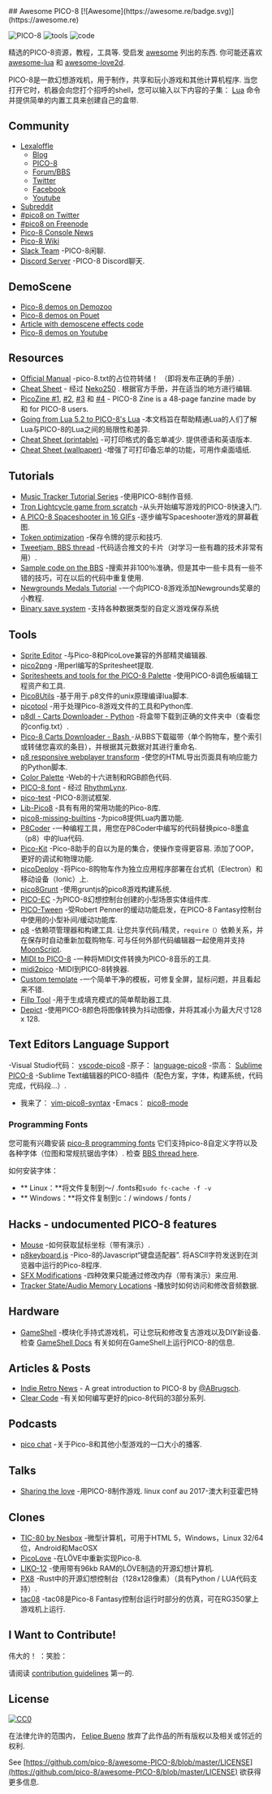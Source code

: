 <div class="github-widget" data-repo="pico-8/awesome-PICO-8"></div>
<script async src="https://pagead2.googlesyndication.com/pagead/js/adsbygoogle.js"></script><ins class="adsbygoogle" style="display:block" data-ad-client="ca-pub-6890694312814945" data-ad-slot="5473692530" data-ad-format="auto"  data-full-width-responsive="true"></ins><script>(adsbygoogle = window.adsbygoogle || []).push({});</script>
## Awesome PICO-8 [![Awesome](https://awesome.re/badge.svg)](https://awesome.re)


![PICO-8](https://www.lexaloffle.com/gfx/p8_jelpi.gif)
![tools](https://www.lexaloffle.com/gfx/p8_tracker.gif)
![code](https://www.lexaloffle.com/gfx/p8_cast.gif)

 精选的PICO-8资源，教程，工具等. 受启发 [awesome](https://github.com/sindresorhus/awesome) 列出的东西. 你可能还喜欢 [awesome-lua](https://github.com/LewisJEllis/awesome-lua) 和 [awesome-love2d](https://github.com/JanWerder/awesome-love2d).

  PICO-8是一款幻想游戏机，用于制作，共享和玩小游戏和其他计算机程序. 当您打开它时，机器会向您打个招呼的shell，您可以输入以下内容的子集： [Lua](https://www.lua.org/) 命令并提供简单的内置工具来创建自己的盒带.



## Community

- [Lexaloffle](https://www.lexaloffle.com)
  - [Blog](https://www.lexaloffle.com/bbs/?uid=1)
  - [PICO-8](https://www.lexaloffle.com/pico-8.php)
  - [Forum/BBS](https://www.lexaloffle.com/bbs/?cat=7)
  - [Twitter](https://twitter.com/lexaloffle)
  - [Facebook](https://www.facebook.com/lexaloffle/)
  - [Youtube](https://www.youtube.com/user/lexaloffletv)
- [Subreddit](https://www.reddit.com/r/pico8/)
- [#pico8 on Twitter](https://twitter.com/hashtag/pico8)
- [#pico8 on Freenode](https://webchat.freenode.net/?randomnick=1&channels=#pico8&prompt=1)
- [Pico-8 Console News](https://twitter.com/pico8console)
- [Pico-8 Wiki](http://pico-8.wikia.com/wiki/Pico-8_Wikia)
- [Slack Team](https://slofile.com/slack/pico-8) -PICO-8闲聊.
- [Discord Server](https://discord.gg/EwQ86eq) -PICO-8 Discord聊天.

## DemoScene

- [Pico-8 demos on Demozoo](https://demozoo.org/platforms/81/) 
- [Pico-8 demos on Pouet](http://www.pouet.net/prodlist.php?platform%5B%5D=PICO-8) 
- [Article with demoscene effects code](https://medium.com/swlh/creativity-through-limitation-pico-8-fantasy-console-175294e13332) 
- [Pico-8 demos on Youtube](https://www.youtube.com/results?search_query=pico+8+demoscene) 


## Resources

- [Official Manual](https://www.lexaloffle.com/pico-8.php?page=manual)  -pico-8.txt的占位符转储！  （即将发布正确的手册）.
- [Cheat Sheet](https://neko250.github.io/pico8-api/) - 经过 [Neko250](https://neko250.github.io) . 根据官方手册，并在适当的地方进行编辑.
- [PicoZine #1](https://sectordub.itch.io/pico-8-fanzine-1), [#2](https://sectordub.itch.io/pico-8-fanzine-2), [#3](https://sectordub.itch.io/pico-8-fanzine-3) 和 [#4](https://sectordub.itch.io/-pico-8-zine-4) - PICO-8 Zine is a 48-page fanzine made by 和 for PICO-8 users.
- [Going from Lua 5.2 to PICO-8's Lua](https://gist.github.com/josefnpat/bfe4aaa5bbb44f572cd0) -本文档旨在帮助精通Lua的人们了解Lua与PICO-8的Lua之间的局限性和差异.
- [Cheat Sheet (printable)](https://ztiromoritz.github.io/pico-8-spick/)  -可打印格式的备忘单减少. 提供德语和英语版本.
- [Cheat Sheet (wallpaper)](https://www.lexaloffle.com/bbs/?tid=28207) -增强了可打印备忘单的功能，可用作桌面墙纸.

## Tutorials

- [Music Tracker Tutorial Series](https://www.youtube.com/playlist?list=PLjZAika8vyZkyOjoCp0EbHeIFZ8MLlhvg) -使用PICO-8制作音频.
- [Tron Lightcycle game from scratch](https://youtu.be/ZuaLuMhwcc8) -从头开始编写游戏的PICO-8快速入门.
- [A PICO-8 Spaceshooter in 16 GIFs](https://ztiromoritz.github.io/pico-8-shooter/) -逐步编写Spaceshooter游戏的屏幕截图.
- [Token optimization](https://github.com/seleb/PICO-8-Token-Optimizations) -保存令牌的提示和技巧.
- [Tweetjam, BBS thread](https://www.lexaloffle.com/bbs/?tid=3726) -代码适合推文的卡片（对学习一些有趣的技术非常有用）.
- [Sample code on the BBS](https://www.lexaloffle.com/bbs/?search=sample+code) -搜索并非100％准确，但是其中一些卡具有一些不错的技巧，可在以后的代码中重复使用.
- [Newgrounds Medals Tutorial](https://github.com/Bigaston/pico-8-newgrounds-tutorial) -一个向PICO-8游戏添加Newgrounds奖章的小教程.
- [Binary save system](https://ultiman3rd.wordpress.com/2018/02/01/pico-8-binary-save-system/) -支持各种数据类型的自定义游戏保存系统

## Tools

- [Sprite Editor](https://www.lexaloffle.com/bbs/?tid=2462) -与Pico-8和PicoLove兼容的外部精灵编辑器.
- [pico2png](https://github.com/briacp/pico2png) -用perl编写的Spritesheet提取.
- [Spritesheets and tools for the PICO-8 Palette](https://www.reddit.com/r/pico8/comments/3jhmni/spritesheets_and_tools_for_the_pico8_palette/) -使用PICO-8调色板编辑工程资产和工具.
- [Pico8Utils](https://github.com/josefnpat/pico8utils) -基于用于.p8文件的unix原理编译lua脚本.
- [picotool](https://github.com/dansanderson/picotool) -用于处理Pico-8游戏文件的工具和Python库.
- [p8dl - Carts Downloader - Python](https://github.com/franciscod/p8dl) -将盒带下载到正确的文件夹中（查看您的config.txt）.
- [Pico-8 Carts Downloader - Bash ](https://github.com/kikookoubis/pico-8-carts-bash-downloader) -从BBS下载磁带（单个购物车，整个索引或转储您喜欢的条目），并根据其元数据对其进行重命名.
- [p8 responsive webplayer transform](https://github.com/benwiley4000/pico8-responsive-webplayer-transform) -使您的HTML导出页面具有响应能力的Python脚本.
- [Color Palette](https://www.romanzolotarev.com/pico-8-color-palette/) -Web的十六进制和RGB颜色代码.
- [PICO-8 font](https://www.lexaloffle.com/bbs/?tid=3760) - 经过 [RhythmLynx](https://www.lexaloffle.com/bbs/?uid=11704).
- [pico-test](https://github.com/jozanza/pico-test) -PICO-8测试框架.
- [Lib-Pico8](https://github.com/clowerweb/Lib-Pico8) -具有有用的常用功能的Pico-8库.
- [pico8-missing-builtins](https://github.com/adamscott/pico8-missing-builtins) -为pico8提供Lua内置功能.
- [P8Coder](https://github.com/movAX13h/P8Coder) -一种编程工具，用您在P8Coder中编写的代码替换pico-8墨盒（p8）中的lua代码.
- [Pico-Kit](https://github.com/outkine/pico-kit)  -Pico-8助手的自以为是的集合，使操作变得更容易. 添加了OOP，更好的调试和物理功能.
- [picoDeploy](https://github.com/torch2424/picoDeploy) -将Pico-8购物车作为独立应用程序部署在台式机（Electron）和移动设备（Ionic）上.
- [pico8Grunt](https://github.com/TeamNoComplyGames/pico8Grunt) -使用gruntjs的pico8游戏构建系统.
- [PICO-EC](https://github.com/JoebRogers/PICO-EC) -为PICO-8幻想控制台创建的小型场景实体组件库.
- [PICO-Tween](https://github.com/JoebRogers/PICO-Tween) -受Robert Penner的缓动功能启发，在PICO-8 Fantasy控制台中使用的小型补间/缓动功能库.
- [p8](https://github.com/jozanza/p8)  -依赖项管理器和构建工具. 让您共享代码/精灵，`require（）`依赖关系，并在保存时自动重新加载购物车. 可与任何外部代码编辑器一起使用并支持 [MoonScript](https://moonscript.org/).
- [MIDI to PICO-8](https://github.com/andmatand/midi-to-pico8) -一种将MIDI文件转换为PICO-8音乐的工具.
- [midi2pico](https://github.com/gamax92/midi2pico) -MIDI到PICO-8转换器.
- [Custom template](https://www.lexaloffle.com/bbs/?tid=31000) -一个简单干净的模板，可修复全屏，鼠标问题，并且看起来不错.
- [Fillp Tool](https://seansleblanc.itch.io/pico-8-fillp-tool) -用于生成填充模式的简单帮助器工具.
- [Depict](https://bikibird.itch.io/depict) -使用PICO-8颜色将图像转换为抖动图像，并将其减小为最大尺寸128 x 128. 

## Text Editors Language Support

-Visual Studio代码： [vscode-pico8](https://github.com/nathanchere/vscode-pico8)
-原子： [language-pico8](https://atom.io/packages/language-pico8)
-崇高： [Sublime PICO-8](https://packagecontrol.io/packages/PICO-8) -Sublime Text编辑器的PICO-8插件（配色方案，字体，构建系统，代码完成，代码段...）.
- 我来了： [vim-pico8-syntax](https://github.com/justinj/vim-pico8-syntax)
-Emacs： [pico8-mode](https://github.com/Kaali/pico8-mode)

### Programming Fonts

您可能有兴趣安装 [pico-8 programming fonts](https://github.com/juanitogan/p8-programming-fonts) 它们支持pico-8自定义字符以及各种字体（位图和常规抗锯齿字体）. 检查 [BBS thread here](https://www.lexaloffle.com/bbs/?tid=28975).

如何安装字体：

* ** Linux：**将文件复制到〜/ .fonts和`sudo fc-cache -f -v`
* ** Windows：**将文件复制到c：/ windows / fonts /

## Hacks - undocumented PICO-8 features

- [Mouse](https://www.lexaloffle.com/bbs/?tid=3549) -如何获取鼠标坐标（带有演示）.
- [p8keyboard.js](https://github.com/dppc/p8keyboard.js)  -Pico-8的Javascript“键盘适配器”. 将ASCII字符发送到在浏览器中运行的Pico-8程序.
- [SFX Modifications](https://www.lexaloffle.com/bbs/?tid=3561) -四种效果只能通过修改内存（带有演示）来应用.
- [Tracker State/Audio Memory Locations](https://www.lexaloffle.com/bbs/?pid=10719#p10719) -播放时如何访问和修改音频数据.

## Hardware

- [GameShell](https://www.clockworkpi.com/)  -模块化手持式游戏机​​，可让您玩和修改复古游戏以及DIY新设备. 检查 [GameShell Docs](https://github.com/clockworkpi/GameShellDocs/wiki/Running-PICO-8-on-the-GameShell) 有关如何在GameShell上运行PICO-8的信息.

## Articles & Posts

- [Indie Retro News](https://www.indieretronews.com/2015/10/pico-8-8-bit-fantasy-console-from.html) - A great introduction to PICO-8 by [@ABrugsch](https://twitter.com/ABrugsch).
- [Clear Code](http://blog.jvscott.net/post/128051478244/clear-code) -有关如何编写更好的pico-8代码的3部分系列.

## Podcasts

- [pico chat](http://pico.electrobureau.com/) -关于Pico-8和其他小型游戏的一口大小的播客.

## Talks

- [Sharing the love](https://www.youtube.com/watch?v=AmMYWD2Zbso)  -用PICO-8制作游戏.  linux conf au 2017-澳大利亚霍巴特

## Clones
- [TIC-80 by Nesbox](https://nesbox.itch.io/tic) -微型计算机，可用于HTML 5，Windows，Linux 32/64位，Android和MacOSX
- [PicoLove](https://github.com/gamax92/picolove) -在LÖVE中重新实现Pico-8.
- [LIKO-12](https://github.com/RamiLego4Game/LIKO-12) -使用带有96kb RAM的LÖVE制造的开源幻想计算机.
- [PX8](https://github.com/Gigoteur/PX8) -Rust中的开源幻想控制台（128x128像素）（具有Python / LUA代码支持）.
- [tac08](https://0xcafed00d.itch.io/tac08-rg350) -tac08是Pico-8 Fantasy控制台运行时部分的仿真，可在RG350掌上游戏机上运行.

## I Want to Contribute!

伟大的！  ：笑脸：

请阅读 [contribution guidelines](https://github.com/pico-8/awesome-PICO-8/blob/master/CONTRIBUTING.md) 第一的.

## License

[![CC0](https://i.creativecommons.org/p/zero/1.0/88x31.png)](https://creativecommons.org/publicdomain/zero/1.0/)

在法律允许的范围内， [Felipe Bueno](https://twitter.com/felipebueno) 放弃了此作品的所有版权以及相关或邻近的权利.

See [https://github.com/pico-8/awesome-PICO-8/blob/master/LICENSE](https://github.com/pico-8/awesome-PICO-8/blob/master/LICENSE) 欲获得更多信息.
